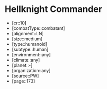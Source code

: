 
# Hellknight Commander

- [cr::10]
- [combatType::combatant]
- [alignment::LN]
- [size::medium]
- [type::humanoid]
- [subtype::human]
- [environment::any]
- [climate::any]
- [planet::-]
- [organization::any]
- [source::PW]
- [page::173]
